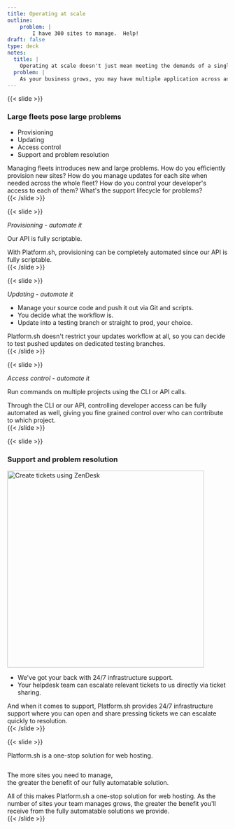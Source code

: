 ```yaml
---
title: Operating at scale
outline:
    problem: |
        I have 300 sites to manage.  Help!
draft: false
type: deck
notes:
  title: |
    Operating at scale doesn't just mean meeting the demands of a single application.
  problem: |
    As your business grows, you may have multiple application across an entire fleet that each require diligent management.
---
```


{{< slide >}}
<h3>Large fleets pose large problems</h3>
<ul>
  <li>Provisioning</li>
  <li>Updating</li>
  <li>Access control</li>
  <li>Support and problem resolution</li>
</ul>
<aside class="notes">
  Managing fleets introduces new and large problems. How do you efficiently provision new sites? How do you manage updates for each site
  when needed across the whole fleet? How do you control your developer's access to each of them? What's the support lifecycle for problems?
</aside>
{{< /slide >}}

{{< slide >}}

<p style="font-style: italic;">Provisioning - automate it</p>
<asciinema-player src="../assets/1-create-project.cast"></asciinema-player>
<p>Our API is fully scriptable.</p>
<aside class="notes">
  With Platform.sh, provisioning can be completely automated since our API is fully scriptable.
</aside>
{{< /slide >}}

{{< slide >}}
<p style="font-style: italic; margin-bottom: 1em;">Updating - automate it</p>
<ul>
  <li>Manage your source code and push it out via Git and scripts.</li>
  <li>You decide what the workflow is.</li>
  <li>Update into a testing branch or straight to prod, your choice.</li>
</ul>
<aside class="notes">
  Platform.sh doesn't restrict your updates workflow at all, so you can decide to test pushed updates on dedicated testing branches.
</aside>
{{< /slide >}}

{{< slide >}}

  <p style="font-style: italic;">Access control - automate it</p>
  <asciinema-player src="../assets/2-multi-add-users.cast"></asciinema-player>
  <p>Run commands on multiple projects using the CLI or API calls.</p>
  <aside class="notes">
    Through the CLI or our API, controlling developer access can be fully automated as well, giving you fine grained control over who
    can contribute to which project.
  </aside>
{{< /slide >}}

{{< slide >}}

<h3>Support and problem resolution</h3>

<div class="two-col top-align">
  <img src="../assets/3-create-ticket.png" style="justify-self: center; height: 450px" alt="Create tickets using ZenDesk" />
  <ul>
    <li>We've got your back with 24/7 infrastructure support.</li>
    <li>Your helpdesk team can escalate relevant tickets to us directly via ticket sharing.</li>
  </ul>
</div>
<aside class="notes">
  And when it comes to support, Platform.sh provides 24/7 infrastructure support where you can open and share pressing tickets we can
  escalate quickly to resolution.
</aside>
{{< /slide >}}

{{< slide >}}

<p>Platform.sh is a one-stop solution for web hosting.</p>
<p style="margin-top: 2em;">The more sites you need to manage,<br />the greater the benefit of our fully automatable solution.</p>
<aside class="notes">
  All of this makes Platform.sh a one-stop solution for web hosting. As the number of sites your team manages grows, the greater the
  benefit you'll receive from the fully automatable solutions we provide.
</aside>
{{< /slide >}}
